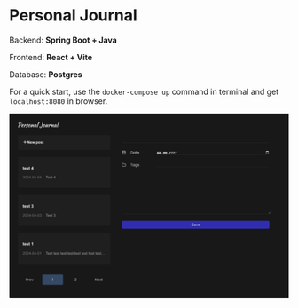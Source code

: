 <h1>Personal Journal</h1>

<p>Backend: <strong>Spring Boot + Java</strong></p>
<p>Frontend: <strong>React + Vite</strong></p>
<p>Database: <strong>Postgres</strong></p>

<p>For a quick start, use the <code>docker-compose up</code> command in terminal
and get <code>localhost:8080</code> in browser.</p>

<p>
    <img src="Personal_Journal.png" alt="screen" align="center"/>
</p>